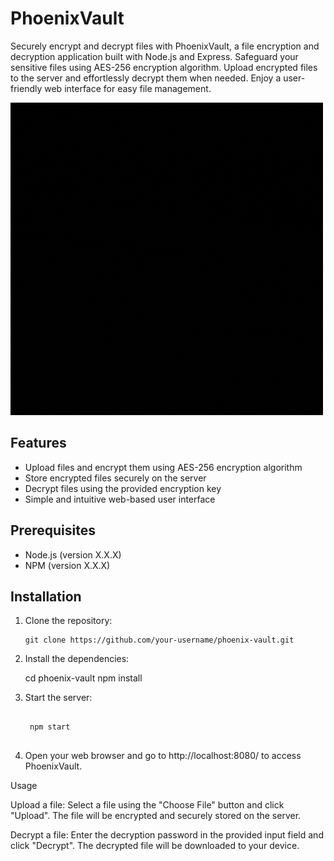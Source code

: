 # PhoenixVault

Securely encrypt and decrypt files with PhoenixVault, a file encryption and decryption application built with Node.js and Express. Safeguard your sensitive files using AES-256 encryption algorithm. Upload encrypted files to the server and effortlessly decrypt them when needed. Enjoy a user-friendly web interface for easy file management.

![PhoenixVault Logo](logo.gif)

## Features

- Upload files and encrypt them using AES-256 encryption algorithm
- Store encrypted files securely on the server
- Decrypt files using the provided encryption key
- Simple and intuitive web-based user interface

## Prerequisites

- Node.js (version X.X.X)
- NPM (version X.X.X)

## Installation

1. Clone the repository:

   ```shell
   git clone https://github.com/your-username/phoenix-vault.git
   
2. Install the dependencies:

   cd phoenix-vault
   npm install
   
3. Start the server:

   ```shell

    npm start
    
4. Open your web browser and go to http://localhost:8080/ to access PhoenixVault.

Usage

Upload a file: Select a file using the "Choose File" button and click "Upload". The file will be encrypted and securely stored on the server.

Decrypt a file: Enter the decryption password in the provided input field and click "Decrypt". The decrypted file will be downloaded to your device.